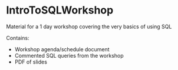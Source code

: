 # IntroToSQLWorkshop
Material for a 1 day workshop covering the very basics of using SQL

Contains:
- Workshop agenda/schedule document
- Commented SQL queries from the workshop
- PDF of slides 

